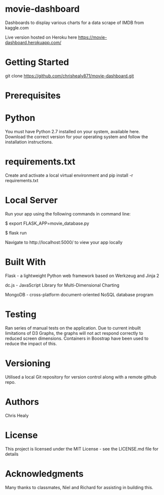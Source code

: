 # movie-dashboard
Dashboards to display various charts for a data scrape of IMDB from kaggle.com

Live version hosted on Heroku here https://movie-dashboard.herokuapp.com/ 

# Getting Started

git clone https://github.com/chrishealy871/movie-dashboard.git

# Prerequisites

# Python

You must have Python 2.7 installed on your system, available here. Download the correct version for your operating system and follow the installation instructions.

# requirements.txt

Create and activate a local virtual environment and pip install -r requirements.txt

# Local Server

Run your app using the following commands in command line:

$ export FLASK_APP=movie_database.py

$ flask run

Navigate to http://localhost:5000/ to view your app locally

# Built With

Flask - a lightweight Python web framework based on Werkzeug and Jinja 2

dc.js - JavaScript Library for Multi-Dimensional Charting

MongoDB - cross-platform document-oriented NoSQL database program

# Testing

Ran series of manual tests on the application. Due to current inbuilt limitations of D3 Graphs, the graphs will not act respond correctly to reduced screen dimensions. Containers in Boostrap have been used to reduce the impact of this.

# Versioning

Utilised a local Git repository for version control along with a remote github repo.

# Authors

Chris Healy

# License

This project is licensed under the MIT License - see the LICENSE.md file for details

# Acknowledgments

Many thanks to classmates, Niel and Richard for assisting in building this.

